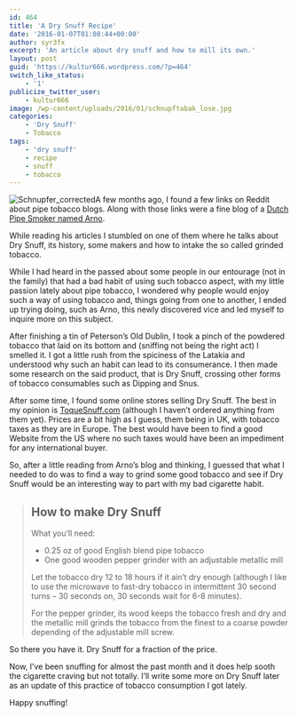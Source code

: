 ```yaml
---
id: 464
title: 'A Dry Snuff Recipe'
date: '2016-01-07T01:08:44+00:00'
author: syr3fx
excerpt: 'An article about dry snuff and how to mill its own.'
layout: post
guid: 'https://kultur666.wordpress.com/?p=464'
switch_like_status:
    - '1'
publicize_twitter_user:
    - kultur666
image: /wp-content/uploads/2016/01/schnupftabak_lose.jpg
categories:
    - 'Dry Snuff'
    - Tobacco
tags:
    - 'dry snuff'
    - recipe
    - snuff
    - tobacco
---
```


![Schnupfer_corrected](http://localhost:8080/wp-content/uploads/2016/01/schnupfer_corrected.jpg)A few months ago, I found a few links on Reddit about pipe tobacco blogs. Along with those links were a fine blog of a [Dutch Pipe Smoker named Arno](https://dutchpipesmoker.wordpress.com/).

While reading his articles I stumbled on one of them where he talks about Dry Snuff, its history, some makers and how to intake the so called grinded tobacco.

While I had heard in the passed about some people in our entourage (not in the family) that had a bad habit of using such tobacco aspect, with my little passion lately about pipe tobacco, I wondered why people would enjoy such a way of using tobacco and, things going from one to another, I ended up trying doing, such as Arno, this newly discovered vice and led myself to inquire more on this subject.

After finishing a tin of Peterson’s Old Dublin, I took a pinch of the powdered tobacco that laid on its bottom and (sniffing not being the right act) I smelled it. I got a little rush from the spiciness of the Latakia and understood why such an habit can lead to its consumerance. I then made some research on the said product, that is Dry Snuff, crossing other forms of tobacco consumables such as Dipping and Snus.

After some time, I found some online stores selling Dry Snuff. The best in my opinion is [ToqueSnuff.com](http://www.toquesnuff.com/) (although I haven’t ordered anything from them yet). Prices are a bit high as I guess, them being in UK, with tobacco taxes as they are in Europe. The best would have been to find a good Website from the US where no such taxes would have been an impediment for any international buyer.

So, after a little reading from Arno’s blog and thinking, I guessed that what I needed to do was to find a way to grind some good tobacco and see if Dry Snuff would be an interesting way to part with my bad cigarette habit.

> ## How to make Dry Snuff
>
> What you’ll need:
>
> - 0.25 oz of good English blend pipe tobacco
> - One good wooden pepper grinder with an adjustable metallic mill
>
> Let the tobacco dry 12 to 18 hours if it ain’t dry enough (although I like to use the microwave to fast-dry tobacco in intermittent 30 second turns – 30 seconds on, 30 seconds wait for 6-8 minutes).
>
> For the pepper grinder, its wood keeps the tobacco fresh and dry and the metallic mill grinds the tobacco from the finest to a coarse powder depending of the adjustable mill screw.

So there you have it. Dry Snuff for a fraction of the price.

Now, I’ve been snuffing for almost the past month and it does help sooth the cigarette craving but not totally. I’ll write some more on Dry Snuff later as an update of this practice of tobacco consumption I got lately.

Happy snuffing!